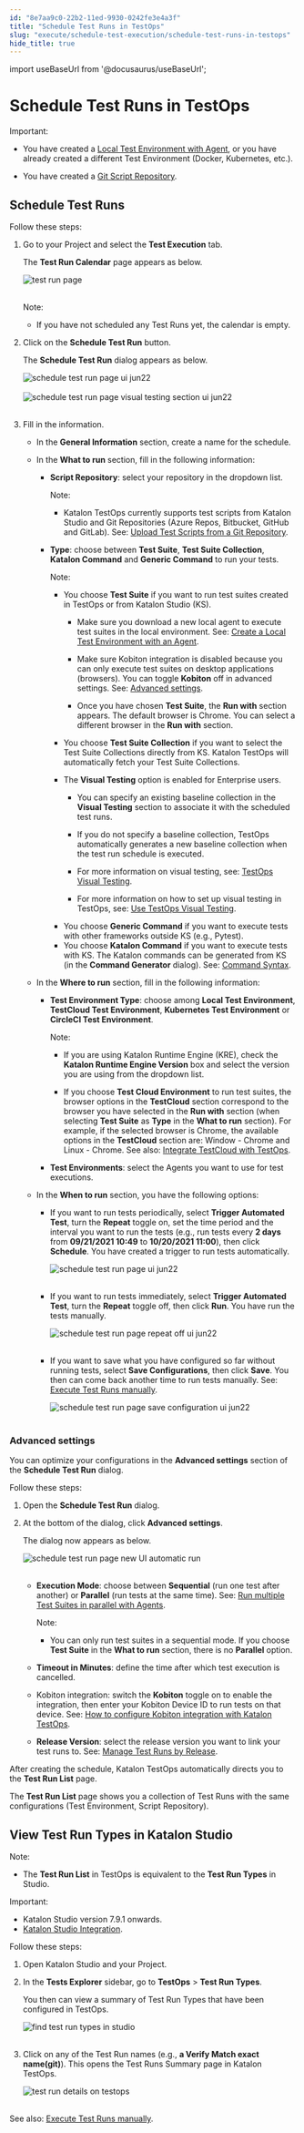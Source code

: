 ```yaml
---
id: "8e7aa9c0-22b2-11ed-9930-0242fe3e4a3f"
title: "Schedule Test Runs in TestOps"
slug: "execute/schedule-test-execution/schedule-test-runs-in-testops"
hide_title: true
---
```

import useBaseUrl from '@docusaurus/useBaseUrl';


# <a id="id" class="anchor_top_offset"/><a id="ariaid-title1" class="anchor_top_offset"/>Schedule Test Runs in TestOps

<div xmlns="http://www.w3.org/1999/xhtml" className="note important note_important"><span className="note__title">Important:</span> 
  <ul className="ul"><li className="li">
      <p className="p">You have created a <a className="xref" href="/docs/execute/cloud-based-test-execution/test-execution-with-testops/local-test-environments/create-a-local-test-environment-with-an-agent">Local
          Test Environment with Agent</a>, or you have already created a
        different Test Environment (Docker, Kubernetes, etc.).</p>
    </li><li className="li">
      <p className="p">You have created a <a className="xref" href="/docs/organize/upload-test-scripts-from-the-git-repository-to-katalon-testops">Git
          Script Repository</a>.</p>
    </li></ul>
</div>

## <a id="id_1" class="anchor_top_offset"/>Schedule Test Runs

<p xmlns="http://www.w3.org/1999/xhtml" className="p">Follow these steps:</p> 
<ol xmlns="http://www.w3.org/1999/xhtml" className="ol"><li className="li"><p className="p">Go to your Project and select the <strong className="ph b">Test Execution</strong> tab.</p><p className="p">The <strong className="ph b">Test Run Calendar</strong> page appears as below.</p><p className="p"><img className="image" src={useBaseUrl("https://github.com/katalon-studio/docs-images/raw/master/katalon-analytics/docs/testops-revamp-june-schedule-test-runs/schedule-test-run-button.png")} alt="test run page" /><br /><br /></p><div className="note note note_note"><span className="note__title">Note:</span> <ul className="ul"><li className="li"><p className="p">If you have not scheduled any Test Runs yet, the calendar is empty.</p></li></ul></div></li><li className="li"><p className="p">Click on the <strong className="ph b">Schedule Test Run</strong> button.</p><p className="p">The <strong className="ph b">Schedule Test Run</strong> dialog appears as below.</p><p className="p"><img className="image" src={useBaseUrl("https://github.com/katalon-studio/docs-images/raw/master/katalon-analytics/docs/testops-revamp-june-schedule-test-runs/kt-schedule-test-run-page-ui-jun22.png")} alt="schedule test run page ui jun22" /><br /><br /><img className="image" src={useBaseUrl("https://github.com/katalon-studio/docs-images/raw/master/katalon-analytics/docs/testops-revamp-june-schedule-test-runs/kt-schedule-test-run-page-visual-testing-section-ui-jun22.png")} alt="schedule test run page visual testing section ui jun22" /><br /><br /></p></li><li className="li"><p className="p">Fill in the information.</p><ul className="ul"><li className="li">In the <strong className="ph b">General Information</strong> section, create a name for the schedule.</li><li className="li"><p className="p">In the <strong className="ph b">What to run</strong> section, fill in the following information:</p><ul className="ul"><li className="li"><p className="p"> <strong className="ph b">Script Repository</strong>: select your repository in the dropdown list.</p><div className="note note note_note"><span className="note__title">Note:</span> <ul className="ul"><li className="li"><p className="p">Katalon TestOps currently supports test scripts from Katalon Studio and Git Repositories (Azure Repos, Bitbucket, GitHub and GitLab). See: <a className="xref" href="/docs/organize/upload-test-scripts-from-the-git-repository-to-katalon-testops">Upload Test Scripts from a Git Repository</a>.</p></li></ul></div></li><li className="li"><p className="p"> <strong className="ph b">Type</strong>: choose between <strong className="ph b">Test Suite</strong>, <strong className="ph b">Test Suite Collection</strong>, <strong className="ph b">Katalon Command</strong> and <strong className="ph b">Generic Command</strong> to run your tests.</p><div className="note note note_note"><span className="note__title">Note:</span> <ul className="ul"><li className="li"><p className="p">You choose <strong className="ph b">Test Suite</strong> if you want to run test suites created in TestOps or from Katalon Studio (KS).</p><ul className="ul"><li className="li"><p className="p">Make sure you download a new local agent to execute test suites in the local environment. See: <a className="xref" href="/docs/execute/cloud-based-test-execution/test-execution-with-testops/local-test-environments/create-a-local-test-environment-with-an-agent">Create a Local Test Environment with an Agent</a>.</p></li><li className="li"><p className="p">Make sure Kobiton integration is disabled because you can only execute test suites on desktop applications (browsers). You can toggle <strong className="ph b">Kobiton</strong> off in advanced settings. See: <a className="xref" href="/docs/execute/schedule-test-execution/schedule-test-runs-in-testops#id_2">Advanced settings</a>.</p></li><li className="li"><p className="p">Once you have chosen <strong className="ph b">Test Suite</strong>, the <strong className="ph b">Run with</strong> section appears. The default browser is Chrome. You can select a different browser in the <strong className="ph b">Run with</strong> section.</p></li></ul></li><li className="li"><p className="p">You choose <strong className="ph b">Test Suite Collection</strong> if you want to select the Test Suite Collections directly from KS. Katalon TestOps will automatically fetch your Test Suite Collections.</p></li><li className="li"><div className="p">The   <strong className="ph b">Visual Testing</strong> option is enabled for Enterprise users.<ul className="ul"><li className="li"><p className="p">You can specify an existing baseline collection in the <strong className="ph b">Visual Testing</strong> section to associate it with the scheduled test runs.</p></li><li className="li"><p className="p">If you do not specify a baseline collection, TestOps automatically generates a new baseline collection when the test run schedule is executed.</p></li><li className="li"><p className="p">For more information on visual testing, see: <a className="xref" href="/docs/analyze/analytics/visual-testing/visual-testing-overview#id_3">TestOps Visual Testing</a>. </p></li><li className="li"><p className="p">For more information on how to set up visual testing in TestOps, see: <a className="xref" href="/docs/analyze/analytics/visual-testing/use-testops-visual-testing">Use TestOps Visual Testing</a>.</p></li></ul></div></li><li className="li"> You choose <strong className="ph b">Generic Command</strong> if you want to execute tests with other frameworks outside KS (e.g., Pytest).</li><li className="li">You choose <strong className="ph b">Katalon Command</strong> if you want to execute tests with KS. The Katalon commands can be generated from KS (in the <strong className="ph b">Command Generator</strong> dialog). See: <a className="xref" href="/docs/execute/katalon-runtime-engine/command-line-syntax-in-katalon-runtime-engine">Command Syntax</a>.</li></ul></div></li></ul></li><li className="li"><p className="p">In the <strong className="ph b">Where to run</strong> section, fill in the following information:</p><ul className="ul"><li className="li"><p className="p"> <strong className="ph b">Test Environment Type</strong>: choose among <strong className="ph b">Local Test Environment</strong>, <strong className="ph b">TestCloud Test Environment</strong>, <strong className="ph b">Kubernetes Test Environment</strong> or <strong className="ph b">CircleCI Test Environment</strong>.</p><div className="note note note_note"><span className="note__title">Note:</span> <ul className="ul"><li className="li"><p className="p">If you are using Katalon Runtime Engine (KRE), check the <strong className="ph b">Katalon Runtime Engine Version</strong> box and select the version you are using from the dropdown list.</p></li><li className="li"><p className="p">If you choose <strong className="ph b">Test Cloud Environment</strong> to run test suites, the browser options in the <strong className="ph b">TestCloud</strong> section correspond to the browser you have selected in the <strong className="ph b">Run with</strong> section (when selecting <strong className="ph b">Test Suite</strong> as <strong className="ph b">Type</strong> in the <strong className="ph b">What to run</strong> section). For example, if the selected browser is Chrome, the available options in the <strong className="ph b">TestCloud</strong> section are: Window - Chrome and Linux - Chrome. See also: <a className="xref" href="/docs/execute/cloud-based-test-execution/test-execution-with-testcloud/integrate-testcloud-with-testops">Integrate TestCloud with TestOps</a>.</p></li></ul></div></li><li className="li"><p className="p"> <strong className="ph b">Test Environments</strong>: select the Agents you want to use for test executions.</p></li></ul></li><li className="li"><p className="p">In the <strong className="ph b">When to run</strong> section, you have the following options:</p><ul className="ul"><li className="li"><p className="p">If you want to run tests periodically, select <strong className="ph b">Trigger Automated Test</strong>, turn the <strong className="ph b">Repeat</strong> toggle on, set the time period and the interval you want to run the tests (e.g., run tests every <strong className="ph b">2 days</strong> from <strong className="ph b">09/21/2021 10:49</strong> to <strong className="ph b">10/20/2021 11:00</strong>), then click <strong className="ph b">Schedule</strong>. You have created a trigger to run tests automatically.</p><p className="p"><img className="image" src={useBaseUrl("https://github.com/katalon-studio/docs-images/raw/master/katalon-analytics/docs/testops-revamp-june-schedule-test-runs/kt-schedule-test-run-page-ui-jun22.png")} alt="schedule test run page ui jun22" /><br /><br /></p></li><li className="li"><p className="p">If you want to run tests immediately, select <strong className="ph b">Trigger Automated Test</strong>, turn the <strong className="ph b">Repeat</strong> toggle off, then click <strong className="ph b">Run</strong>. You have run the tests manually.</p><p className="p"><img className="image" src={useBaseUrl("https://github.com/katalon-studio/docs-images/raw/master/katalon-analytics/docs/testops-revamp-june-schedule-test-runs/kt-schedule-test-run-repeat-off-ui-jun22.png")} alt="schedule test run page repeat off ui jun22" /><br /><br /></p></li><li className="li"><p className="p">If you want to save what you have configured so far without running tests, select <strong className="ph b">Save Configurations</strong>, then click <strong className="ph b">Save</strong>. You then can come back another time to run tests manually. See: <a className="xref" href="/docs/execute/schedule-test-execution/execute-test-runs-manually-in-testops">Execute Test Runs manually</a>.</p><p className="p"><img className="image" src={useBaseUrl("https://github.com/katalon-studio/docs-images/raw/master/katalon-analytics/docs/testops-revamp-june-schedule-test-runs/kt-schedule-test-run-save-configuration-ui-jun22.png")} alt="schedule test run page save configuration ui jun22" /><br /><br /></p></li></ul></li></ul></li></ol> 

### <a id="id_2" class="anchor_top_offset"/>Advanced settings

<p xmlns="http://www.w3.org/1999/xhtml" className="p">You can optimize your configurations in the <strong className="ph b">Advanced     settings</strong> section of the <strong className="ph b">Schedule Test Run</strong>   dialog.</p> 
<p xmlns="http://www.w3.org/1999/xhtml" className="p">Follow these steps:</p> 
<ol xmlns="http://www.w3.org/1999/xhtml" className="ol"><li className="li">Open the <strong className="ph b">Schedule Test Run</strong> dialog.</li><li className="li">     <p className="p">At the bottom of the dialog, click <strong className="ph b">Advanced         settings</strong>.</p>     <p className="p">The dialog now appears as below.</p>     <p className="p">       <img className="image" src={useBaseUrl("https://github.com/katalon-studio/docs-images/raw/master/katalon-analytics/docs/testops-revamp-june-schedule-test-runs/schedule-test-run-new-ui-advanced-settings-2.png")} alt="schedule test run page new UI automatic run" /><br /><br />     </p>     <ul className="ul"><li className="li">         <p className="p">           <strong className="ph b">Execution Mode</strong>: choose between           <strong className="ph b">Sequential</strong> (run one test after another) or           <strong className="ph b">Parallel</strong> (run tests at the same time). See: <a className="xref" href="/docs/execute/cloud-based-test-execution/test-execution-with-testops/local-test-environments/run-multiple-test-suites-in-parallel-with-agents">Run             multiple Test Suites in parallel with Agents</a>.</p>         <div className="note note note_note"><span className="note__title">Note:</span> <ul className="ul"><li className="li"><p className="p">You can only run test suites in a sequential mode. If you choose                 <strong className="ph b">Test Suite</strong> in the <strong className="ph b">What to run</strong>                 section, there is no <strong className="ph b">Parallel</strong> option.</p></li></ul>         </div>       </li><li className="li">         <p className="p"><strong className="ph b">Timeout in Minutes</strong>: define the time after which           test execution is cancelled.</p>       </li><li className="li">         <p className="p">Kobiton integration: switch the <strong className="ph b">Kobiton</strong> toggle           on to enable the integration, then enter your Kobiton Device ID to           run tests on that device. See: <a className="xref" href="/docs/execute/cloud-based-test-execution/integration-with-other-vendors-for-cloud-execution/kobiton-integration/kobiton-integration-with-testops">How             to configure Kobiton integration with Katalon TestOps</a>.</p>       </li><li className="li">         <p className="p"><strong className="ph b">Release Version</strong>: select the release version you           want to link your test runs to. See: <a className="xref" href="/docs/plan/create-and-edit-releases-in-testops">Manage             Test Runs by Release</a>.</p>       </li></ul>   </li></ol> 
<p xmlns="http://www.w3.org/1999/xhtml" className="p">After creating the schedule, Katalon TestOps automatically   directs you to the <strong className="ph b">Test Run List</strong> page.</p> 
<p xmlns="http://www.w3.org/1999/xhtml" className="p">The <strong className="ph b">Test Run List</strong> page shows you a collection   of Test Runs with the same configurations (Test Environment, Script   Repository).</p> 

## <a id="id_3" class="anchor_top_offset"/>View Test Run Types in Katalon Studio

<div xmlns="http://www.w3.org/1999/xhtml" className="note note note_note"><span className="note__title">Note:</span> 
  <ul className="ul"><li className="li">
      <p className="p">The <strong className="ph b">Test Run List</strong> in TestOps is equivalent to the <strong className="ph b">Test Run Types</strong> in Studio.</p>
    </li></ul>
</div>
<div xmlns="http://www.w3.org/1999/xhtml" className="note important note_important"><span className="note__title">Important:</span> 
  <ul className="ul"><li className="li">Katalon Studio version 7.9.1 onwards.</li><li className="li"> <a className="xref" href="/docs/analyze/reports/upload-test-reports/upload-test-results-from-katalon-studio-to-katalon-testops-manually">Katalon Studio Integration</a>.</li></ul>
</div>
<p xmlns="http://www.w3.org/1999/xhtml" className="p">Follow these steps:</p> 
<ol xmlns="http://www.w3.org/1999/xhtml" className="ol"><li className="li">     <p className="p">Open Katalon Studio and your Project.</p>   </li><li className="li">     <p className="p">In the <strong className="ph b">Tests Explorer</strong> sidebar, go to <strong className="ph b">TestOps</strong> &gt; <strong className="ph b">Test Run Types</strong>.</p>     <p className="p">You then can view a summary of Test Run Types that have been configured in TestOps.</p>     <p className="p"> <img className="image" src={useBaseUrl("https://github.com/katalon-studio/docs-images/raw/master/katalon-analytics/docs/testops-revamp-june-schedule-test-runs/KS-TESTOPS-Test-run-types.png")} alt="find test run types in studio" /><br /><br />     </p>   </li><li className="li">     <p className="p">Click on any of the Test Run names (e.g., <strong className="ph b">a Verify Match exact name(git)</strong>). This opens the Test Runs Summary page in Katalon TestOps.</p>     <p className="p"> <img className="image" src={useBaseUrl("https://github.com/katalon-studio/docs-images/raw/master/katalon-analytics/docs/testops-revamp-june-schedule-test-runs/detail-of-test-run-type-on-testops-2.png")} alt="test run details on testops" /><br /><br />     </p>   </li></ol> 
<p xmlns="http://www.w3.org/1999/xhtml" className="p">See also: <a className="xref" href="/docs/execute/schedule-test-execution/execute-test-runs-manually-in-testops">Execute Test Runs manually</a>.</p> 
